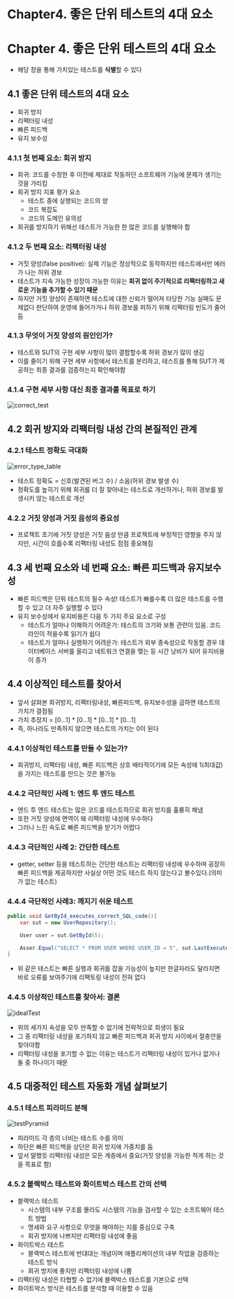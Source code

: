 # Chapter4. 좋은 단위 테스트의 4대 요소

# Chapter 4. 좋은 단위 테스트의 4대 요소

- 해당 장을 통해 가치있는 테스트를 **식별**할 수 있다

## 4.1 좋은 단위 테스트의 4대 요소

- 회귀 방지
- 리팩터링 내성
- 빠른 피드백
- 유지 보수성

### 4.1.1 첫 번째 요소: 회귀 방지

- 회귀: 코드를 수정한 후 이전에 제대로 작동하던 소프트웨어 기능에 문제가 생기는 것을 가리킴
- 회귀 방지 지표 평가 요소
    - 테스트 중에 실행되는 코드의 양
    - 코드 복잡도
    - 코드의 도메인 유의성
- 회귀를 방지하기 위해선 테스트가 가능한 한 많은 코드를 실행해야 함

### 4.1.2 두 번째 요소: 리팩터링 내성

- 거짓 양성(false positive): 실제 기능은 정상적으로 동작하지만 테스트에서만 에러가 나는 허위 경보
- 테스트가 지속 가능한 성장이 가능한 이유는 **회귀 없이 주기적으로 리팩터링하고 새로운 기능을 추가할 수 있기 때문**
- 하지만 거짓 양성이 존재하면 테스트에 대한 신뢰가 떨어져 타당한 기능 실패도 문제없다 판단하여 운영에 들어가거나 허위 경보를 피하기 위해 리팩터링 빈도가 줄어듬

### 4.1.3 무엇이 거짓 양성의 원인인가?

- 테스트와 SUT의 구현 세부 사항이 많이 결합할수록 허위 경보가 많이 생김
- 이를 줄이기 위해 구현 세부 사항에서 테스트를 분리하고, 테스트를 통해 SUT가 제공하는 최종 결과를 검증하는지 확인해야함

### 4.1.4 구현 세부 사항 대신 최종 결과를 목표로 하기

![correct_test](image/chapter4_1.png)

## 4.2 회귀 방지와 리팩터링 내성 간의 본질적인 관계

### 4.2.1 테스트 정확도 극대화

![error_type_table](image/chapter4_2.png)

- 테스트 정확도 = 신호(발견된 버그 수) / 소음(허위 경보 발생 수)
- 정확도를 높히기 위해 회귀를 더 잘 찾아내는 테스트로 개선하거나, 허위 경보를 발생시키 않는 테스트로 개선

### 4.2.2 거짓 양성과 거짓 음성의 중요성

- 프로젝트 초기에 거짓 양성은 거짓 음성 만큼 프로젝트에 부정적인 영향을 주지 않지만, 시간이 흐를수록 리팩터링 내성도 점점 중요해짐

## 4.3 세 번째 요소와 네 번째 요소: 빠른 피드백과 유지보수성

- 빠른 피드백은 단위 테스트의 필수 속성! 테스트가 빠를수록 더 많은 테스트를 수행할  수 있고 더 자주 실행할 수 있다
- 유지 보수성에서 유지비용은 다음 두 가지 주요 요소로 구성
    - 테스트가 얼마나 이해하기 어려운가: 테스트의 크기와 보통 관련이 있음. 코드 라인이 적을수록 읽기가 쉽다
    - 테스트가 얼마나 실행하기 어려운가: 테스트가 외부 종속성으로 작동할 경우 데이터베이스 서버를 올리고 네트워크 연결을 맺는 등 시간 낭비가 되어 유지비용이 증가

## 4.4 이상적인 테스트를 찾아서

- 앞서 살펴본 회귀방지, 리팩터링내성, 빠른피드백, 유지보수성을 곱하면 테스트의 가치가 결점됨
- 가치 추정치 = [0…1] * [0…1] * [0…1] * [0…1]
- 즉, 하나라도 만족하지 않으면 테스트의 가치는 0이 된다

### 4.4.1 이상적인 테스트를 만들 수 있는가?

- 회귀방지, 리팩터링 내성, 빠른 피드백은 상호 배타적이기에 모든 속성에 1(최대값)을 가지는 테스트를 만드는 것은 불가능

### 4.4.2 극단적인 사례 1: 엔드 투 엔드 테스트

- 엔드 투 엔드 테스트는 많은 코드를 테스트하므로 회귀 방지를 훌륭히 해냄
- 또한 거짓 양성에 면역이 돼 리팩터링 내성에 우수하다
- 그러나 느린 속도로 빠른 피드백을 받기가 어렵다

### 4.4.3 극단적인 사례 2: 간단한 테스트

- getter, setter 등을 테스트하는 간단한 테스트는 리팩터링 내성에 우수하며 굉장히 빠른 피드백을 제공하지만 사실상 어떤 것도 테스트 하지 않는다고 볼수있다.(의미가 없는 테스트)

### 4.4.4 극단적인 사례3: 깨지기 쉬운 테스트

```java
public void GetById_executes_correct_SQL_code(){
	var sut = new UserRepository();

	User user = sut.GetById(5);

	Asser.Equal("SELECT * FROM USER WHERE USER_ID = 5", sut.LastExecutedSqlStatement);
}
```

- 위 같은 테스트는 빠른 실행과 회귀를 잡을 가능성이 높지만 한글자라도 달라지면 바로 오류를 보여주기에 리팩토링 내성이 전혀 없다

### 4.4.5 이상적인 테스트를 찾아서: 결론

![idealTest](image/chapter4_3.png)

- 위의 세가지 속성을 모두 만족할 수 없기에 전략적으로 희생이 필요
- 그 중 리팩터링 내성을 포기하지 않고 빠른 피드백과 회귀 방지 사이에서 절충안을 찾아야함
- 리팩터링 내성을 포기할 수 없는 이유는 테스트가 리팩터링 내성이 있거나 없거나 둘 중 하나이기 때문

## 4.5 대중적인 테스트 자동화 개념 살펴보기

### 4.5.1 테스트 피라미드 분해

![testPyramid](image/chapter4_4.png)

- 피라미드 각 층의 너비는 테스트 수를 의미
- 하단은 빠른 피드백을 상단은 회귀 방지에 가중치를 둠
- 앞서 말했듯 리팩터링 내성은 모든 계층에서 중요(거짓 양성을 가능한 적게 하는 것을 목표로 함)

### 4.5.2 블랙박스 테스트와 화이트박스 테스트 간의 선택

- 블랙박스 테스트
    - 시스템의 내부 구조를 몰라도 시스템의 기능을 검사할 수 있는 소프트웨어 테스트 방법
    - 명세와 요구 사항으로 무엇을 해야하는 지를 중심으로 구축
    - 회귀 방지에 나쁘지만 리팩터링 내성에 좋음
- 화이트박스 테스트
    - 블랙박스 테스트에 반대대는 개념이며 애플리케이션의 내부 작업을 검증하는 테스트 방식
    - 회귀 방지에 좋지만 리팩터링 내성에 나쁨
- 리팩터링 내성은 타협할 수 없기에 블랙박스 테스트를 기본으로 선택
- 화이트박스 방식은 테스트를 분석할 때 이용할 수 있음